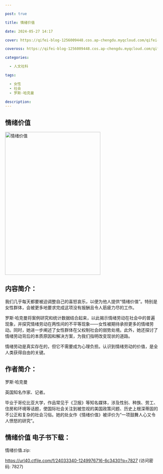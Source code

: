 ```yaml
---

post: true

title: 情绪价值

date: 2024-05-27 14:17

cover: https://qifei-blog-1256009448.cos.ap-chengdu.myqcloud.com/qifei-blog/661f3c170ea9cb1403e62843.jpg

coveross: https://qifei-blog-1256009448.cos.ap-chengdu.myqcloud.com/qifei-blog/661f3c170ea9cb1403e62843.jpg

categories:

  - 人文社科

tags:

  - 女性
  - 社会
  - 罗斯·哈克曼

description:
---
```


## 情绪价值
<img alt="情绪价值 " class="aligncenter loading" data-was-processed="true" decoding="async" fetchpriority="high" height="471" src="https://qifei-blog-1256009448.cos.ap-chengdu.myqcloud.com/qifei-blog/661f3c170ea9cb1403e62843.jpg " style="cursor: zoom-in;" width="314"/>

## 内容简介：

我们几乎每天都要被迫调整自己的喜怒哀乐，以便为他人提供“情绪价值”。特别是女性群体，会被更多地要求完成这项没有报酬且令人筋疲力尽的工作。

罗斯·哈克曼将案例研究和统计数据结合起来，以此揭示情绪劳动在社会中的普遍现象，并探究情绪劳动在两性间的不平等现象——女性被期待承担更多的情绪劳动。同时，她进一步阐述了女性群体在父权制社会的弱势处境。此外，她还探讨了情绪劳动背后的本质原因和解决方案，为我们指明改变现状的道路。

情绪劳动是真实存在的，但它不需要成为心理负担。认识到情绪劳动的价值，是全人类获得自由的关键。

## 作者简介：

罗斯·哈克曼

英国知名作家、记者。

毕业于哥伦比亚大学，作品常见于《卫报》等知名媒体，涉及性别、种族、劳工、住房和环境等话题，使国际社会关注到被忽视的美国政策问题、历史上根深蒂固的不公正和复杂的社会习俗。她的处女作《情绪价值》被评价为“一项鼓舞人心又令人愤怒的研究”。

## 情绪价值 电子书下载：
情绪价值.zip: 

https://url40.ctfile.com/f/24033340-1249976716-6c3430?p=7827 (访问密码: 7827)
